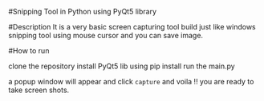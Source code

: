 #Snipping Tool in Python using PyQt5 library

#Description
It is a very basic screen capturing tool build just like windows snipping tool
using mouse cursor and you can save image.

#How to run 

clone the repository 
install PyQt5 lib using pip install
run the main.py 


a popup window will appear and click `capture`
and voila !! you are ready to take screen shots.

